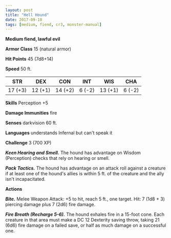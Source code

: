 ```yaml
---
layout: post
title: "Hell Hound"
date: 2017-09-10
tags: [medium, fiend, cr3, monster-manual]
---
```


**Medium fiend, lawful evil**

**Armor Class** 15 (natural armor)

**Hit Points** 45 (7d8+14)

**Speed** 50 ft.

|   STR   |   DEX   |   CON   |   INT   |   WIS   |   CHA   |
|:-----:|:-----:|:-----:|:-----:|:-----:|:-----:|
| 17 (+3) | 12 (+1) | 14 (+2) | 6 (-2) | 13 (+1) | 6 (-2) |

**Skills** Perception +5

**Damage Immunities** fire

**Senses** darkvision 60 ft.

**Languages** understands Infernal but can't speak it

**Challenge** 3 (700 XP)

***Keen Hearing and Smell.*** The hound has advantage on Wisdom (Perception) checks that rely on hearing or smell.

***Pack Tactics.*** The hound has advantage on an attack roll against a creature if at least one of the hound's allies is within 5 ft. of the creature and the ally isn't incapacitated.

**Actions**

***Bite.*** Melee Weapon Attack: +5 to hit, reach 5 ft., one target. Hit: 7 (1d8 + 3) piercing damage plus 7 (2d6) fire damage.

***Fire Breath (Recharge 5-6).*** The hound exhales fire in a 15-foot cone. Each creature in that area must make a DC 12 Dexterity saving throw, taking 21 (6d6) fire damage on a failed save, or half as much damage on a successful one.

